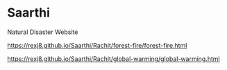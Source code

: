 # Saarthi
Natural Disaster Website

https://rexj8.github.io/Saarthi/Rachit/forest-fire/forest-fire.html

https://rexj8.github.io/Saarthi/Rachit/global-warming/global-warming.html
